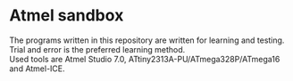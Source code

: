 # Atmel sandbox
The programs written in this repository are written for learning and testing.</br>
Trial and error is the preferred learning method.<br/>
Used tools are Atmel Studio 7.0, ATtiny2313A-PU/ATmega328P/ATmega16 and Atmel-ICE.
